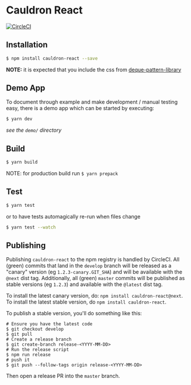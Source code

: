 # Cauldron React

[![CircleCI](https://circleci.com/gh/dequelabs/cauldron-react.svg?style=svg)](https://circleci.com/gh/dequelabs/cauldron-react)

## Installation

```sh
$ npm install cauldron-react --save
```

**NOTE:** it is expected that you include the css from [deque-pattern-library](https://github.com/dequelabs/pattern-library)

## Demo App

To document through example and make development / manual testing easy, there is a demo app which can be started by executing:

```sh
$ yarn dev
```

_see the `demo/` directory_

## Build

```sh
$ yarn build
```

NOTE: for production build run `$ yarn prepack`

## Test

```sh
$ yarn test
```

or to have tests automagically re-run when files change

```sh
$ yarn test --watch
```

## Publishing

Publishing `cauldron-react` to the npm registry is handled by CircleCI. All (green) commits that land in the `develop` branch will be released as a "canary" version (eg `1.2.3-canary.GIT_SHA`) and will be available with the `@next` dist tag. Additionally, all (green) `master` commits will be published as stable versions (eg `1.2.3`) and available with the `@latest` dist tag.

To install the latest canary version, do: `npm install cauldron-react@next`. To install the latest stable version, do `npm install cauldron-react`.

To publish a stable version, you'll do something like this:

```
# Ensure you have the latest code
$ git checkout develop
$ git pull
# Create a release branch
$ git create-branch release-<YYYY-MM-DD>
# Run the release script
$ npm run release
# push it
$ git push --follow-tags origin release-<YYYY-MM-DD>
```

Then open a release PR into the `master` branch.
